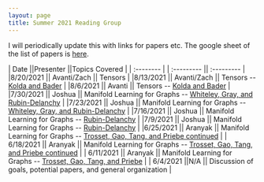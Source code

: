 ```yaml
---
layout: page
title: Summer 2021 Reading Group
---
```

I will periodically update this with links for papers etc.  The google sheet of the list of papers is [here](https://docs.google.com/spreadsheets/d/1jdYwNqViZ4kz-cvREZWdq9jOFScAkvOHmUU2pRRoa1U/edit?usp=sharing).

| Date                     ||Presenter ||Topics Covered | 
| :--------               | |    :---------   ||  :---------   |
|8/20/2021		|| Avanti/Zach || Tensors |
|8/13/2021		|| Avanti/Zach || Tensors -- [Kolda and Bader](https://www.kolda.net/publication/TensorReview.pdf) |
|8/6/2021		|| Avanti || Tensors -- [Kolda and Bader](https://www.kolda.net/publication/TensorReview.pdf) |
|7/30/2021		|| Joshua || Manifold Learning for Graphs -- [Whiteley, Gray, and Rubin-Delanchy](https://arxiv.org/abs/2106.01260)  |
|7/23/2021		|| Joshua || Manifold Learning for Graphs -- [Whiteley, Gray, and Rubin-Delanchy](https://arxiv.org/abs/2106.01260) |
|7/16/2021		|| Joshua || Manifold Learning for Graphs -- [Rubin-Delanchy](https://arxiv.org/abs/2006.05168) |
|7/9/2021		|| Joshua || Manifold Learning for Graphs -- [Rubin-Delanchy](https://arxiv.org/abs/2006.05168) |
|6/25/2021		|| Aranyak || Manifold Learning for Graphs -- [Trosset, Gao, Tang, and Priebe continued](https://arxiv.org/abs/2004.07348) |
| 6/18/2021		|| Aranyak || Manifold Learning for Graphs -- [Trosset, Gao, Tang, and Priebe continued](https://arxiv.org/abs/2004.07348)  |
| 6/11/2021		|| Aranyak || Manifold Learning for Graphs -- [Trosset, Gao, Tang, and Priebe](https://arxiv.org/abs/2004.07348) |
| 6/4/2021                 ||N/A      || Discussion of goals, potential papers, and general organization       | 


